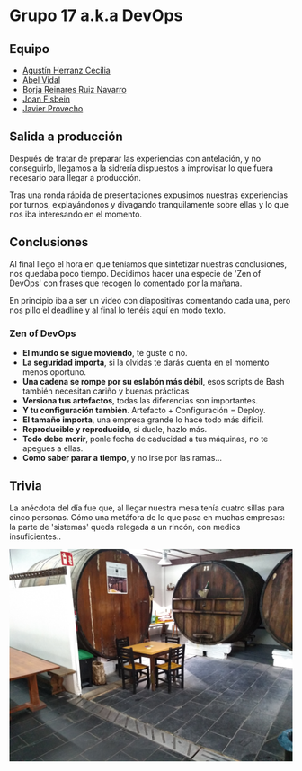 # Grupo 17 a.k.a DevOps


## Equipo

* [Agustín Herranz Cecilia](https://twitter.com/tinproject)
* [Abel Vidal](https://twitter.com/abelgvidal)
* [Borja Reinares Ruiz Navarro](https://twitter.com/borjareinares)
* [Joan Fisbein](https://twitter.com/jfisbein)
* [Javier Provecho](https://twitter.com/javierprovecho)


## Salida a producción

Después de tratar de preparar las experiencias con antelación, y no conseguirlo, llegamos a la sidrería 
dispuestos a improvisar lo que fuera necesario para llegar a producción.

Tras una ronda rápida de presentaciones expusimos nuestras experiencias por turnos, explayándonos y divagando
tranquilamente sobre ellas y lo que nos iba interesando en el momento.


## Conclusiones

Al final llego el hora en que teníamos que sintetizar nuestras conclusiones, nos quedaba poco tiempo.
Decidimos hacer una especie de 'Zen of DevOps' con frases que recogen lo comentado por la mañana.

En principio iba a ser un video con diapositivas comentando cada una, pero nos pillo el deadline y al final
lo tenéis aquí en modo texto.

### Zen of DevOps

- **El mundo se sigue moviendo**, te guste o no.
- **La seguridad importa**, si la olvidas te darás cuenta en el momento menos oportuno.
- **Una cadena se rompe por su eslabón más débil**, esos scripts de Bash también necesitan cariño y buenas prácticas
- **Versiona tus artefactos**, todas las diferencias son importantes.
- **Y tu configuración también**. Artefacto + Configuración = Deploy.
- **El tamaño importa**, una empresa grande lo hace todo más difícil.
- **Reproducible y reproducido**, si duele, hazlo más. 
- **Todo debe morir**, ponle fecha de caducidad a tus máquinas, no te apegues a ellas.
- **Como saber parar a tiempo**, y no irse por las ramas... 


## Trivia

La anécdota del día fue que, al llegar nuestra mesa tenía cuatro sillas para cinco personas. 
Cómo una metáfora de lo que pasa en muchas empresas: la parte de 'sistemas' queda relegada 
a un rincón, con medios insuficientes..

![El rincon de los de sistemas..](17-el_rincon_de_los_de_sistemas.png)
